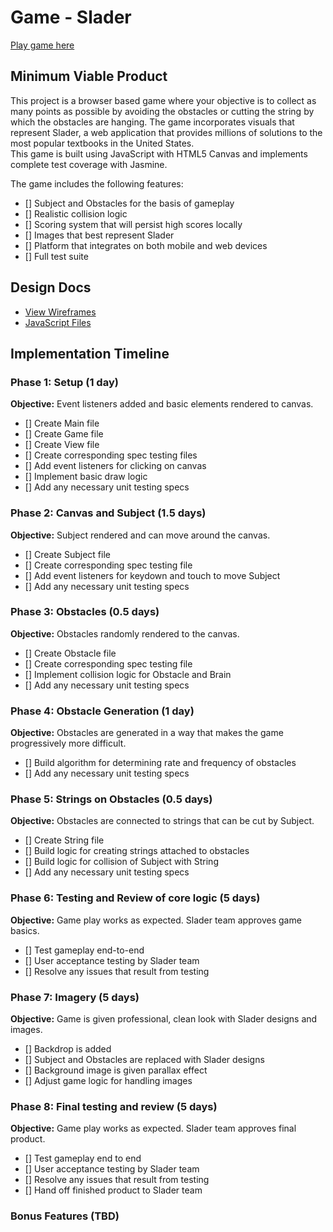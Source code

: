 # Game - Slader

[Play game here][live]

[live]: http://

## Minimum Viable Product

This project is a browser based game where your objective is to collect as many points as possible
by avoiding the obstacles or cutting the string by which the obstacles are hanging.
The game incorporates visuals that represent Slader, a web application that
provides millions of solutions to the most popular textbooks in the United States.    
This game is built using JavaScript with HTML5 Canvas and implements complete test coverage with Jasmine.

The game includes the following features:


- [] Subject and Obstacles for the basis of gameplay
- [] Realistic collision logic
- [] Scoring system that will persist high scores locally
- [] Images that best represent Slader
- [] Platform that integrates on both mobile and web devices
- [] Full test suite

## Design Docs
* [View Wireframes][views]
* [JavaScript Files][components]

[views]: ./documents/views.md
[components]: ./documents/jscomponents.md

## Implementation Timeline

### Phase 1: Setup (1 day)

**Objective:** Event listeners added and basic elements rendered to canvas.

- [] Create Main file
- [] Create Game file
- [] Create View file
- [] Create corresponding spec testing files
- [] Add event listeners for clicking on canvas
- [] Implement basic draw logic
- [] Add any necessary unit testing specs

### Phase 2: Canvas and Subject (1.5 days)

**Objective:** Subject rendered and can move around the canvas.

- [] Create Subject file
- [] Create corresponding spec testing file
- [] Add event listeners for keydown and touch to move Subject
- [] Add any necessary unit testing specs

### Phase 3: Obstacles (0.5 days)

**Objective:** Obstacles randomly rendered to the canvas.

- [] Create Obstacle file
- [] Create corresponding spec testing file
- [] Implement collision logic for Obstacle and Brain
- [] Add any necessary unit testing specs

### Phase 4: Obstacle Generation (1 day)

**Objective:** Obstacles are generated in a way that makes the game progressively more difficult.

- [] Build algorithm for determining rate and frequency of obstacles
- [] Add any necessary unit testing specs

### Phase 5: Strings on Obstacles (0.5 days)

**Objective:** Obstacles are connected to strings that can be cut by Subject.

- [] Create String file
- [] Build logic for creating strings attached to obstacles
- [] Build logic for collision of Subject with String
- [] Add any necessary unit testing specs

### Phase 6: Testing and Review of core logic (5 days)

**Objective:** Game play works as expected.  Slader team approves game basics.

- [] Test gameplay end-to-end
- [] User acceptance testing by Slader team
- [] Resolve any issues that result from testing

### Phase 7: Imagery (5 days)

**Objective:** Game is given professional, clean look with Slader designs and images.

- [] Backdrop is added
- [] Subject and Obstacles are replaced with Slader designs
- [] Background image is given parallax effect
- [] Adjust game logic for handling images

### Phase 8: Final testing and review (5 days)

**Objective:** Game play works as expected.  Slader team approves final product.

- [] Test gameplay end to end
- [] User acceptance testing by Slader team
- [] Resolve any issues that result from testing
- [] Hand off finished product to Slader team

### Bonus Features (TBD)
